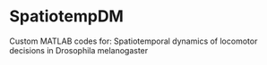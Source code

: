 # SpatiotempDM
Custom MATLAB codes for: Spatiotemporal dynamics of locomotor decisions in Drosophila melanogaster
